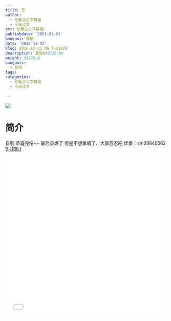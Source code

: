 ```yaml
---
title: 恋
author:
  - 伦敦之心字幕组
  - らみぱす
zmz: 伦敦之心字幕组
publishdate: '2001-01-03'
bangumi: 其他
date: '2017-11-02'
slug: 2016-12-21_NA_7621429
description: 其他&#8226;NA
weight: 29378.0
bangumis:
  - 其他
tags:
categories:
  - 伦敦之心字幕组
  - らみぱす

---
```

![](https://i.imgur.com/ZQcomu9.png)
# 简介  
自制
恭喜完结~~
最后录爆了 但是不想重唱了，大家忍忍吧
伴奏：sm29849562
  [BILIBILI](https://www.bilibili.com/video/av7621429/)

  <iframe src="//www.bilibili.com/html/html5player.html?cid=12483600&aid=7621429" width="100%" height="500" frameborder="0" allowfullscreen="allowfullscreen"></iframe>
